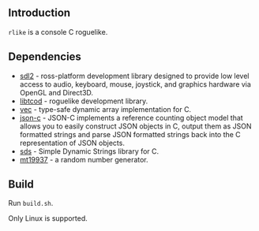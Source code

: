 ## Introduction

`rlike` is a console C roguelike.

## Dependencies

- [sdl2](https://www.libsdl.org/download-2.0.php) - ross-platform development library designed to provide low level 
  access to audio, keyboard, mouse, joystick, and graphics hardware via OpenGL and Direct3D.
- [libtcod](https://github.com/libtcod/libtcod) - roguelike development library.
- [vec](https://github.com/rxi/vec) - type-safe dynamic array implementation for C.
- [json-c](https://github.com/json-c/json-c) - JSON-C implements a reference counting object model that allows you 
    to easily construct JSON objects in C, output them as JSON formatted strings and parse JSON formatted strings back 
    into the C representation of JSON objects.
- [sds](https://github.com/antirez/sds) - Simple Dynamic Strings library for C.
- [mt19937](http://www.math.sci.hiroshima-u.ac.jp/m-mat/MT/MT2002/emt19937ar.html) - a random number generator.

## Build

Run `build.sh`.

Only Linux is supported.
